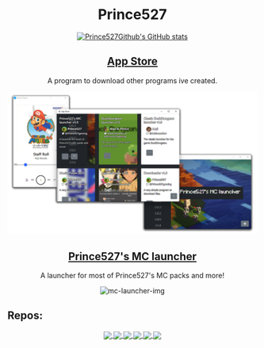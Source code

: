 <h1 align="center">Prince527</h1>

<p align="center">
  <a href="https://github.com/anuraghazra/github-readme-stats">
    <img src="https://github-readme-stats.vercel.app/api?username=Prince527Github&show_icons=true&theme=onedark" alt="Prince527Github's GitHub stats">
  </a>
</p>

<h2 align="center">
 <a href="https://github.com/Prince527GitHub/App-Store">App Store</a>
</h2>

<p align="center">A program to download other programs ive created.</p>

<p align="center">
 <img src="https://raw.githubusercontent.com/Prince527GitHub/App-Store/images/apps/app-store.png" alt="app-store-img">
</p>

<h2 align="center">
 <a href="https://github.com/Prince527GitHub/Prince527-MC-launcher">Prince527's MC launcher</a>
</h2>

<p align="center">A launcher for most of Prince527's MC packs and more!</p>
 
<p align="center">
 <img src="https://serversmp.xyz/web/mclauncher/assets/image/main-menu.jpg" alt="mc-launcher-img">
</p>

<h2>Repos:</h2>

<p align="center">
  <a href="https://github.com/anuraghazra/github-readme-stats">
    <img align="center" src="https://github-readme-stats.vercel.app/api/pin/?username=ServerSMP-Github&repo=BOT&theme=onedark" />
  </a>
  <a href="https://github.com/anuraghazra/convoychat">
    <img align="center" src="https://github-readme-stats.vercel.app/api/pin/?username=Prince527Github&repo=App-Store&theme=onedark" />
  </a>
  <a href="https://github.com/anuraghazra/convoychat">
    <img align="center" src="https://github-readme-stats.vercel.app/api/pin/?username=Prince527Github&repo=Prince527-MC-launcher&theme=onedark" />
  </a>
  <a href="https://github.com/anuraghazra/convoychat">
    <img align="center" src="https://github-readme-stats.vercel.app/api/pin/?username=Prince527Github&repo=Simple-Apps&theme=onedark" />
  </a>
  <a href="https://github.com/anuraghazra/github-readme-stats">
    <img align="center" src="https://github-readme-stats.vercel.app/api/pin/?username=ServerSMP-Github&repo=API-Shortener&theme=onedark" />
  </a>
  <a href="https://github.com/anuraghazra/github-readme-stats">
    <img align="center" src="https://github-readme-stats.vercel.app/api/pin/?username=ServerSMP-Github&repo=Website&theme=onedark" />
  </a>
</p>
